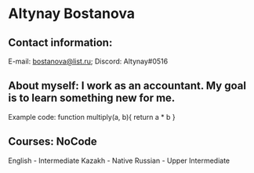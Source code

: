 # Altynay Bostanova
## Contact information:
E-mail: bostanova@list.ru; Discord: Altynay#0516
## About myself: I work as an accountant. My goal is to learn something new for me.
Example code:
function multiply(a, b){
  return a * b
}
## Courses: NoCode
English - Intermediate
Kazakh - Native
Russian - Upper Intermediate
